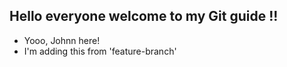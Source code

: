 ## Hello everyone welcome to my Git guide !!

- Yooo, Johnn here!
- I'm adding this from 'feature-branch'
 